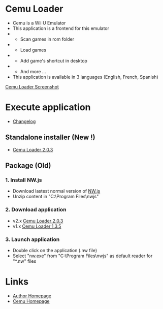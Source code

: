 # Cemu Loader

* Cemu is a Wii U Emulator
* This application is a frontend for this emulator
* * Scan games in rom folder
* * Load games
* * Add game's shortcut in desktop
* * And more ... 
* This application is available in 3 languages (English, French, Spanish)

[Cemu Loader Screenshot](https://github.com/uparlange/cemu-loader/blob/master/screenshot.png?raw=true)

# Execute application

* [Changelog](https://github.com/uparlange/cemu-loader/blob/master/CHANGELOG.md)

## Standalone installer (New !)

* [Cemu Loader 2.0.3](https://github.com/uparlange/cemu-loader/raw/master/release/cemu-loader-2.0.3.exe)

## Package (Old)

### 1. Install NW.js
* Download lastest normal version of [NW.js](https://nwjs.io/)
* Unzip content in "C:\Program Files\nwjs"

### 2. Download application
* v2.x [Cemu Loader 2.0.3](https://github.com/uparlange/cemu-loader/raw/master/release/cemu-loader-2.0.3.nw)
* v1.x [Cemu Loader 1.3.5](https://github.com/uparlange/cemu-loader/raw/master/release/cemu-loader-1.3.5.nw)

### 3. Launch application
* Double click on the application (.nw file)
* Select "nw.exe" from "C:\Program Files\nwjs" as default reader for "*.nw" files

# Links
* [Author Homepage](https://www.lapli.fr)
* [Cemu Homepage](http://cemu.info/)